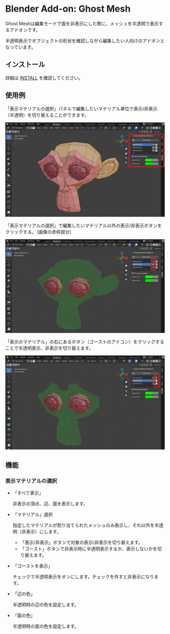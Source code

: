 # Blender Add-on: Ghost Mesh

Ghost Meshは編集モードで面を非表示にした際に、メッシュを半透明で表示するアドオンです。

半透明表示でオブジェクトの形状を確認しながら編集したい人向けのアドオンとなっています。

## インストール

詳細は [INSTALL](docs/INSTALL.md) を確認してください。

## 使用例
「表示マテリアルの選択」パネルで編集したいマテリアル単位で表示/非表示（半透明）を切り替えることができます。

![thumbnail](docs/images/screenshot_01.png)

「表示マテリアルの選択」で編集したいマテリアル以外の表示/非表示ボタンをクリックする。（画像の赤枠部分）

![thumbnail](docs/images/screenshot_02.png)

「表示のマテリアル」の右にあるボタン（ゴーストのアイコン）をクリックすることで半透明表示、非表示を切り替えます。

![thumbnail](docs/images/screenshot_03.png)

## 機能

### 表示マテリアルの選択

- 「すべて表示」

  非表示の頂点、辺、面を表示します。

- 「マテリアル」選択

  指定したマテリアルが割り当てられたメッシュのみ表示し、それ以外を半透明（非表示）にします。
  - 「表示/非表示」ボタンで対象の表示/非表示を切り替えます。
  - 「ゴースト」ボタンで非表示時に半透明表示するか、表示しないかを切り替えます。

- 「ゴーストを表示」

   チェックで半透明表示をオンにします。チェックを外すと非表示になります。

- 「辺の色」

  半透明時の辺の色を設定します。

- 「面の色」

  半透明時の面の色を設定します。
